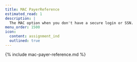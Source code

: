 ```yaml
---
title: MAC PayerReference
estimated_read: 1
description: |
  The MAC option when you don't have a secure login or SSN.
menu_order: 1500
icon:
  content: assignment_ind
  outlined: true
---
```


{% include mac-payer-reference.md %}
